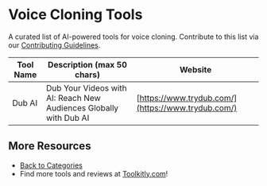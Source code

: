 # Voice Cloning Tools

A curated list of AI-powered tools for voice cloning. Contribute to this list via our [Contributing Guidelines](../CONTRIBUTING.md).

| Tool Name | Description (max 50 chars) | Website |
|-----------|----------------------------|---------|
| Dub AI | Dub Your Videos with AI: Reach New Audiences Globally with Dub AI | [https://www.trydub.com/](https://www.trydub.com/) |

## More Resources
- [Back to Categories](../README.md)
- Find more tools and reviews at [Toolkitly.com](https://toolkitly.com)!
